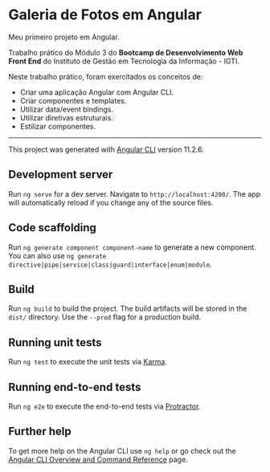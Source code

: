 # Galeria de Fotos em Angular

Meu primeiro projeto em Angular.

Trabalho prático do Módulo 3 do <b>Bootcamp de Desenvolvimento Web Front End</b> do Instituto de Gestão em Tecnologia da Informação - IGTI.

Neste trabalho prático, foram exercitados os conceitos de:

- Criar uma aplicação Angular com Angular CLI.
- Criar componentes e templates.
- Utilizar data/event bindings.
- Utilizar diretivas estruturais.
- Estilizar componentes.

---

This project was generated with [Angular CLI](https://github.com/angular/angular-cli) version 11.2.6.

## Development server

Run `ng serve` for a dev server. Navigate to `http://localhost:4200/`. The app will automatically reload if you change any of the source files.

## Code scaffolding

Run `ng generate component component-name` to generate a new component. You can also use `ng generate directive|pipe|service|class|guard|interface|enum|module`.

## Build

Run `ng build` to build the project. The build artifacts will be stored in the `dist/` directory. Use the `--prod` flag for a production build.

## Running unit tests

Run `ng test` to execute the unit tests via [Karma](https://karma-runner.github.io).

## Running end-to-end tests

Run `ng e2e` to execute the end-to-end tests via [Protractor](http://www.protractortest.org/).

## Further help

To get more help on the Angular CLI use `ng help` or go check out the [Angular CLI Overview and Command Reference](https://angular.io/cli) page.
